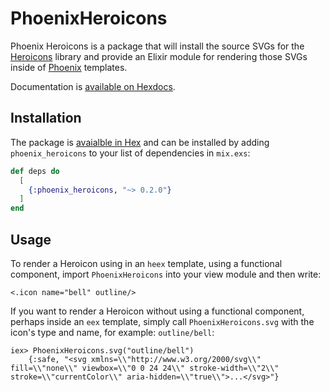 # PhoenixHeroicons

Phoenix Heroicons is a package that will install the source SVGs for the [Heroicons](https://heroicons.com/) library
and provide an Elixir module for rendering those SVGs inside of [Phoenix](https://www.phoenixframework.org/) templates.

Documentation is [available on Hexdocs](https://hexdocs.pm/phoenix_heroicons/0.2.0/PhoenixHeroicons.html).

## Installation

The package is [avaialble in Hex](https://hex.pm/packages/phoenix_heroicons/0.2.0) and can be installed by adding
`phoenix_heroicons` to your list of dependencies in `mix.exs`:

```elixir
def deps do
  [
    {:phoenix_heroicons, "~> 0.2.0"}
  ]
end
```

## Usage

To render a Heroicon using in an `heex` template, using a functional component, import `PhoenixHeroicons` into your view
module and then write:

```
<.icon name="bell" outline/>
```

If you want to render a Heroicon without using a functional component, perhaps inside an `eex` template, simply call
`PhoenixHeroicons.svg` with the icon's type and name, for example: `outline/bell`:

```
iex> PhoenixHeroicons.svg("outline/bell")
    {:safe, "<svg xmlns=\\"http://www.w3.org/2000/svg\\" fill=\\"none\\" viewbox=\\"0 0 24 24\\" stroke-width=\\"2\\" stroke=\\"currentColor\\" aria-hidden=\\"true\\">...</svg>"}
```
